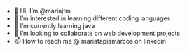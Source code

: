 - 👋 Hi, I’m @mariajtm
- 👀 I’m interested in learning different coding languages 
- 🌱 I’m currently learning java
- 💞️ I’m looking to collaborate on web development projects
- 📫 How to reach me @ mariatapiamarcos on linkedin

<!---
mariajtm/mariajtm is a ✨ special ✨ repository because its `README.md` (this file) appears on your GitHub profile.
You can click the Preview link to take a look at your changes.
--->

